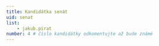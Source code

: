 ```yaml
---
title: Kandidátka senát
uid: senat
list:
    - jakub.pirat
number: 4 # číslo kandidátky odkomentujte až bude známé
---
```

